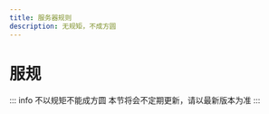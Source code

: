 ```yaml
---
title: 服务器规则
description: 无规矩，不成方圆
---
```

# 服规 <Badge type="warning" text="试运行" />
::: info 不以规矩不能成方圆
本节将会不定期更新，请以最新版本为准
:::